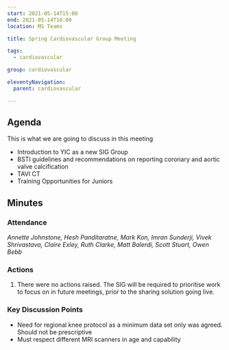 ```yaml
---
start: 2021-05-14T15:00
end: 2021-05-14T16:00
location: MS Teams

title: Spring Cardiovascular Group Meeting

tags:
  - cardiovascular

group: cardiovascular

eleventyNavigation:
  parent: cardiovascular

---
```


## Agenda

This is what we are going to discuss in this meeting

* Introduction to YIC as a new SIG Group
* BSTI guidelines and recommendations on reporting coronary and aortic valve calcification 
* TAVI CT
* Training Opportunities for Juniors

## Minutes

### Attendance
_Annette Johnstone, Hesh Panditaratne, Mark Kon, Imran Sunderji, Vivek Shrivastava, Claire Exley, Ruth Clarke, Matt Balerdi, Scott Stuart, Owen Bebb_
    
### Actions

1. There were no actions raised. The SIG will be required to prioritise work to focus on in future meetings, prior to the sharing solution going live.
    
### Key Discussion Points

* Need for regional knee protocol as a minimum data set only was agreed. Should not be prescriptive
* Must respect different MRI scanners in age and capability
